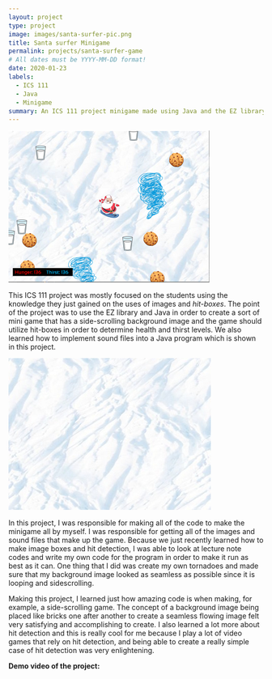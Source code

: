 ```yaml
---
layout: project
type: project
image: images/santa-surfer-pic.png
title: Santa surfer Minigame
permalink: projects/santa-surfer-game
# All dates must be YYYY-MM-DD format!
date: 2020-01-23
labels:
  - ICS 111
  - Java
  - Minigame
summary: An ICS 111 project minigame made using Java and the EZ library.
---
```


<img class="ui medium left floated circular image" src="/images/santa-surfer-pic.png">

This ICS 111 project was mostly focused on the students using the knowledge they just gained on the uses of images and *hit-boxes*. The point of the project was to use the EZ library and Java in order to create a sort of mini game that has a side-scrolling background image and the game should utilize hit-boxes in order to determine health and thirst levels. We also learned how to implement sound files into a Java program which is shown in this project.

<img class="ui tiny left floated circular image" src="../images/snow-bg.jpg">

In this project, I was responsible for making all of the code to make the minigame all by myself. I was responsible for getting all of the images and sound files that make up the game. Because we just recently learned how to make image boxes and hit detection, I was able to look at lecture note codes and write my own code for the program in order to make it run as best as it can. One thing that I did was create my own tornadoes and made sure that my background image looked as seamless as possible since it is looping and sidescrolling.

Making this project, I learned just how amazing code is when making, for example, a side-scrolling game. The concept of a background image being placed like bricks one after another to create a seamless flowing image felt very satisfying and accomplishing to create. I also learned a lot more about hit detection and this is really cool for me because I play a lot of video games that rely on hit detection, and being able to create a really simple case of hit detection was very enlightening.

**Demo video of the project:**
<div class="ui embed" data-source="youtube" data-id="GhQHbTPKoy8" >
</div>



